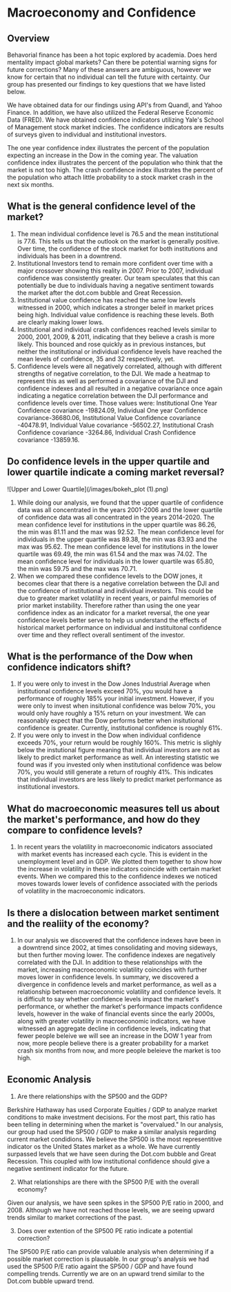 # Macroeconomy and Confidence 

## Overview 

Behavorial finance has been a hot topic explored by academia. Does herd mentality impact global markets? Can there be potential warning signs for future corrections? Many of these answers are ambiguous, however we know for certain that no individual can tell the future with certainty. Our group has presented our findings to key questions that we have listed below. 

We have obtained data for our findings using API's from Quandl, and Yahoo Finance. In addition, we have also utilized the Federal Reserve Economic Data (FRED). We have obtained confidence indicators utilizing Yale's School of Management stock market indicies. The confidence indicators are results of surveys given to individual and institutional investors. 

The one year confidence index illustrates the percent of the population expecting an increase in the Dow in the coming year. The valuation confidence index illustrates the percent of the population who think that the market is not too high. The crash confidence index illustrates the percent of the population who attach little probability to a stock market crash in the next six months.


## What is the general confidence level of the market?

  1. The mean individual confidence level is 76.5 and the mean institutional is 77.6. This tells us that the outlook on the market is generally positive. Over time, the confidence of the stock market for both institutions and individuals has been in a downtrend.
  2. Institutional Investors tend to remain more confident over time with a major crossover showing this reality in 2007. Prior to 2007, individual confidence was consistently greater. Our team speculates that this can potentially be due to individuals having a negative sentiment towards the market after the dot.com bubble and Great Recession. 
  3. Institutional value confidence has reached the same low levels witnessed in 2000, which indicates a stronger beleif in market prices being high. Individual value confidence is reaching these levels. Both are clearly making lower lows.
  4. Institutional and individual crash confidences reached levels similar to 2000, 2001, 2009, & 2011, indicating that they believe a crash is more likely. This bounced and rose quickly as in previous instances, but neither the institutional or individual confidence levels have reached the mean levels of confidence, 35 and 32 respectively, yet.
  5. Confidence levels were all negatively correlated, although with different strengths of negative correlation, to the DJI. We made a heatmap to represent this as well as performed a covariance of the DJI and confidence indexes and all resulted in a negative covariance once again indicating a negatice correlation between the DJI performance and confidence levels over time. Those values were: Institutional One Year Confidence covariance -19824.09, Individual One year Confidence covariance-36680.06, Institutional Value Confidence covariance -40478.91, Individual Value covariance -56502.27, Institutional Crash Confidence covariance -3264.86, Individual Crash Confidence covariance -13859.16.

## Do confidence levels in the upper quartile and lower quartile indicate a coming market reversal?

![Upper and Lower Quartile](/images/bokeh_plot (1).png)

  1. While doing our analysis, we found that the upper quartile of confidence data was all concentrated in the years 2001-2006 and the lower quartile of confidence data was all concentrated in the years 2014-2020. The mean confidence level for institutions in the upper quartile was 86.26, the min was 81.11 and the max was 92.52. The mean confidence level for individuals in the upper quartile was 89.38, the min was 83.93 and the max was 95.62. The mean confidence level for institutions in the lower quartile was 69.49, the min was 61.54 and the max was 74.02. The mean confidence level for individuals in the lower quartile was 65.80, the min was 59.75 and the max was 70.71. 
  2. When we compared these confidence levels to the DOW jones, it becomes clear that there is a negative correlation between the DJI and the confidence of institutional and individual investors. This could be due to greater market volatility in recent years, or painful memories of prior market instability. Therefore rather than using the one year confidence index as an indicator for a market reversal, the one year confidence levels better serve to help us understand the effects of historical market performance on individual and instituitonal confidence over time and they reflect overall sentiment of the investor.


## What is the performance of the Dow when confidence indicators shift? 

  1. If you were only to invest in the Dow Jones Industrial Average when institutional confidence levels exceed 70%, you would have a performance of roughly 185% your initial investment. However, if you were only to invest when insitutional confidence was below 70%, you would only have roughly a 15% return on your investment. We can reasonably expect that the Dow performs better when insitutional confidence is greater. Currently, institutional confidence is roughly 61%.
  2. If you were only to invest in the Dow when individual confidence exceeds 70%, your return would be roughly 160%. This metric is slighly below the instutional figure meaning that individual investors are not as likely to predict market performance as well. An interesting statistic we found was if you invested only when institutional confidence was below 70%, you would still generate a return of roughly 41%. This indicates that individual investors are less likely to predict market performance as institutional investors. 

## What do macroeconomic measures tell us about the market's performance, and how do they compare to confidence levels?

  1. In recent years the volatility in macroeconomic indicators associated with market events has increased each cycle. This is evident in the unemployment level and in GDP. We plotted them together to show how the increase in volatility in these indicators coincide with certain market events. When we compared this to the confidence indexes we noticed moves towards lower levels of confidence associated with the periods of volatility in the macroeconomic indicators.

## Is there a dislocation between market sentiment and the realiity of the economy?

  1. In our analysis we discovered that the confidence indexes have been in a downtrend since 2002, at times consolidating and moving sideways, but then further moving lower. The confidence indexes are negatively correlated with the DJI. In addition to these relationships with the market, increasing macroeconomic volatility coincides with further moves lower in confidence levels. In summary, we discovered a divergence in confidence levels and market performance, as well as a relationship between macroeconomic volatility and confidence levels. It is difficult to say whether confidence levels impact the market's performance, or whether the market's performance impacts confidence levels, however in the wake of financial events since the early 2000s, along with greater volatility in macroeconomic indicators, we have witnessed an aggregate decline in confidence levels, indicating that fewer people beleive we will see an increase in the DOW 1 year from now, more people believe there is a greater probability for a market crash six months from now, and more people beleieve the market is too high.




## Economic Analysis 

1. Are there relationships with the SP500 and the GDP? 

  Berkshire Hathaway has used Corporate Equities / GDP to analyze market conditions to make investment decisions. For the most part, this ratio has been telling in determining when the market is "overvalued." In our analysis, our group had used the SP500 / GDP to make a similar analysis regarding current market condidions. We believe the SP500 is the most representitive indicator os the United States market as a whole. We have currently surpassed levels that we have seen during the Dot.com bubble and Great Recession. This coupled with low institutional confidence should give a negative sentiment indicator for the future. 

2. What relationships are there with the SP500 P/E with the overall economy? 

  Given our analysis, we have seen spikes in the SP500 P/E ratio in 2000, and 2008. Although we have not reached those levels, we are seeing upward trends similar to market corrections of the past. 

3. Does over extention of the SP500 PE ratio indicate a potential correction? 

  The SP500 P/E ratio can provide valuable analysis when determining if a possible market correction is plausable. In our group's analysis we had used the SP500 P/E ratio againt the SP500 / GDP and have found compelling trends. Currently we are on an upward trend similar to the Dot.com bubble upward trend. 




